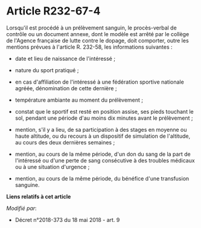 # Article R232-67-4

Lorsqu'il est procédé à un prélèvement sanguin, le procès-verbal de contrôle ou un document annexe, dont le modèle est arrêté
par le collège de l'Agence française de lutte contre le dopage, doit comporter, outre les mentions prévues à l'article R.
232-58, les informations suivantes :

- date et lieu de naissance de l'intéressé ;

- nature du sport pratiqué ;

- en cas d'affiliation de l'intéressé à une fédération sportive nationale agréée, dénomination de cette dernière ;

- température ambiante au moment du prélèvement ;

- constat que le sportif est resté en position assise, ses pieds touchant le sol, pendant une période d'au moins dix minutes
avant le prélèvement ;

- mention, s'il y a lieu, de sa participation à des stages en moyenne ou haute altitude, ou du recours à un dispositif de
simulation de l'altitude, au cours des deux dernières semaines ;

- mention, au cours de la même période, d'un don du sang de la part de l'intéressé ou d'une perte de sang consécutive à des
troubles médicaux ou à une situation d'urgence ;

- mention, au cours de la même période, du bénéfice d'une transfusion sanguine.

**Liens relatifs à cet article**

_Modifié par_:

  - Décret n°2018-373 du 18 mai 2018 - art. 9
